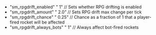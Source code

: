 * "sm_rpgdrift_enabled" " 1" // Sets whether RPG drifting is enabled
 * "sm_rpgdrift_amount" " 2.0" // Sets RPG drift max change per tick
 * "sm_rpgdrift_chance" " 0.25" // Chance as a fraction of 1 that a player-fired rocket will be affected
 * "sm_rpgdrift_always_bots" " 1" // Always affect bot-fired rockets
